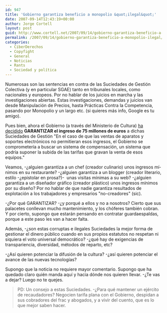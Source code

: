 ```yaml
---
id: 947
title: 'Gobierno garantiza beneficio a monopolio &quot;ilegal&quot;'
date: 2007-09-14T12:43:19+00:00
author: Jorge Cortell
layout: post
guid: http://www.cortell.net/2007/09/14/gobierno-garantiza-beneficio-a-monopolio-ilegal/
permalink: /2007/09/14/gobierno-garantiza-beneficio-a-monopolio-ilegal/
categories:
  - CiberDerechos
  - Copyfight
  - General
  - Noticias
  - Rants
  - Sociedad y polí­tica
---
```

Numerosas son las sentencias en contra de las Suciedades de Gestión Colectiva (y en particular SGAE) tanto en tribunales locales, como nacionales y europeos. Por no hablar de los juicios en marcha y las investigaciones abiertas. Estas investigaciones, demandas y juicios van desde Manipulación de Precios, hasta Prácticas Contra la Competencia, pasando por Monopolio y un largo etc. (si quieres más info, Google es tu amigo).

Pues bien, ahora el Gobierno (a través del Ministerio de Cultura) <a target="_blank" title="Noticia cadena Ser" href="http://www.cadenaser.com/cultura/articulo/gobierno-garantizara-cobro-75-millones/csrcsrpor/20070913csrcsrcul_1/Tes">ha decidido</a> **GARANTIZAR el ingreso de 75 millones de euros** a dichas Suciedades de Gestión "En el caso de que las ventas de aparatos y soportes electrónicos no permitieran esos ingresos, el Gobierno se comprometerí­a a buscar un sistema de compensación, un sistema que podrí­a suponer la subida de las tarifas que gravan la venta de esos equipos."

Veamos, -¿alguien garantiza a un chef (creador culinario) unos ingresos mí­nimos en su restaurante? -¿alguien garantiza a un blogger (creador literario, estilo -¿epistolar en prosa?)-  unas visitas mí­nimas a su web? -¿alguien garantiza a un diseñador gráfico (creador plástico) unos ingresos mí­nimos por su diseño? Por no hablar de que nadie garantiza resultados de explotación a los trabajadores y empresarios "no-creadores" (sic).

-¿Por qué GARANTIZAR? -¿y porqué a ellos y no a nosotros? Cierto que sus palacetes conllevan mucho mantenimiento, y los chóferes también cobran. Y por cierto, supongo que estarán pensando en contratar guardaespaldas, porque a este paso les van a hacer falta.
  
Además, -¿son estas corruptas e ilegales Suciedades la mejor forma de gestionar el dinero público cuando en sus propios estatutos no respetan ni siquiera el voto universal democrático? -¿qué hay de exigencias de transpariencia, diversidad, métodos de reparto, etc?
  
-¿Así­ quieren potenciar la difusión de la cultura? -¿así­ quieren potenciar el avance de las nuevas tecnologí­as?

Supongo que la noticia no requiere mayor comentario. Supongo que ha quedado claro quién manda aquí­ y hacia dónde nos quieren llevar. -¿Te vas a dejar? Luego no te quejes.

> PD: Un consejo a estas Suciedades. -¿Para qué mantener un ejército de recaudadores? Negocien tarifa plana con el Gobierno, despidan a sus cobradores del frac y abogados, y a vivir del cuento, que es lo que mejor saben hacer.
